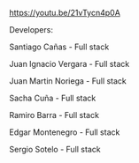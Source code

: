 https://youtu.be/21vTycn4p0A

Developers:

Santiago Cañas - Full stack

Juan Ignacio Vergara - Full stack

Juan Martin Noriega - Full stack

Sacha Cuña - Full stack

Ramiro Barra - Full stack

Edgar Montenegro - Full stack

Sergio Sotelo - Full stack
